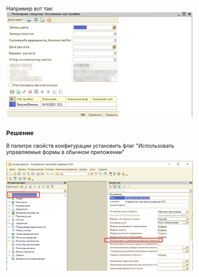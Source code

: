 Например вот так:
![](_attachments/Pasted%20image%2020210826125651.png)


### Решение
В палитре свойств конфигурации установить флаг "Использовать управляемые формы в обычном приложении"

![](_attachments/Pasted%20image%2020210826125525.png)